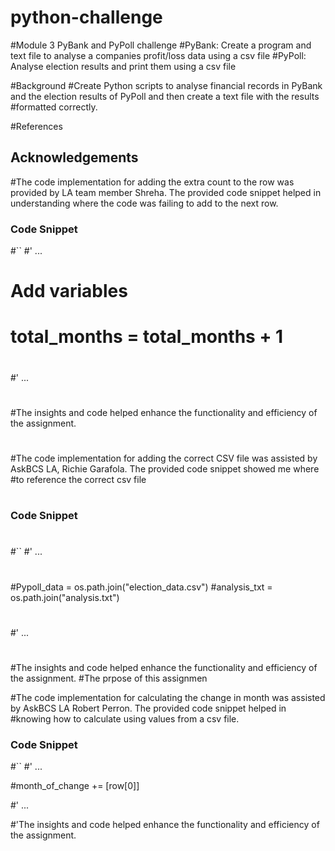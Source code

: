 # python-challenge

#Module 3 PyBank and PyPoll challenge
#PyBank: Create a program and text file to analyse a companies profit/loss data using a csv file
#PyPoll: Analyse election results and print them using a csv file

#Background
#Create Python scripts to analyse financial records in PyBank and the election results of PyPoll and then create a text file with the results #formatted correctly.

#References
## Acknowledgements

#The code implementation for adding the extra count to the row was provided by LA team member Shreha. The provided code snippet helped in understanding where the code was failing to add to the next row.

### Code Snippet

#``
#' ...

# Add variables
#        total_months = total_months + 1
#
#' ...
#
#
#The insights and code helped enhance the functionality and efficiency of the assignment. 
#
#The code implementation for adding the correct CSV file was assisted by AskBCS LA, Richie Garafola. The provided code snippet showed me where #to reference the correct csv file
#
### Code Snippet
#
#``
#' ...
#
#Pypoll_data = os.path.join("election_data.csv")
#analysis_txt = os.path.join("analysis.txt")
#
#' ...
#
#The insights and code helped enhance the functionality and efficiency of the assignment. 
#The prpose of this assignmen

#The code implementation for calculating the change in month was assisted by AskBCS LA Robert Perron. The provided code snippet helped in #knowing how to calculate using values from a csv file.


### Code Snippet

#``
#' ...

#month_of_change += [row[0]]

#' ...

#'The insights and code helped enhance the functionality and efficiency of the assignment.